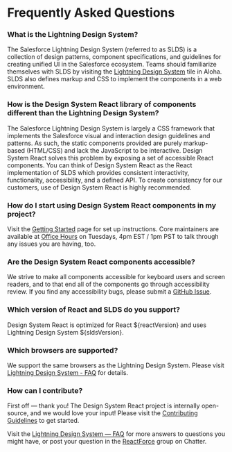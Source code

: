 # Frequently Asked Questions

### What is the Lightning Design System?

The Salesforce Lightning Design System (referred to as SLDS) is a collection of design patterns, component specifications, and guidelines for creating unified UI in the Salesforce ecosystem. Teams should familiarize themselves with SLDS by visiting the [Lightning Design System](https://internal.lightningdesignsystem.com/) tile in Aloha. SLDS also defines markup and CSS to implement the components in a web environment.


### How is the Design System React library of components different than the Lightning Design System?

The Salesforce Lightning Design System is largely a CSS framework that implements the Salesforce visual and interaction design guidelines and patterns. As such, the static components provided are purely markup-based (HTML/CSS) and lack the JavaScript to be interactive. Design System React solves this problem by exposing a set of accessible React components. You can think of Design System React as the React implementation of SLDS which provides consistent interactivity, functionality, accessibility, and a defined API. To create consistency for our customers, use of Design System React is highly recommended.


### How do I start using  Design System React components in my project?

Visit the [Getting Started](/getting-started/) page for set up instructions. Core maintainers are available at [Office Hours](https://plus.google.com/hangouts/_/salesforce.com/react) on Tuesdays, 4pm EST / 1pm PST to talk through any issues you are having, too.

### Are the Design System React components accessible?

We strive to make all components accessible for keyboard users and screen readers, and to that end all of the components go through accessibility review. If you find any accessibility bugs, please submit a [GitHub Issue](https://github.com/salesforce-ux/design-system-react/issues).


### Which version of React and SLDS do you support?

Design System React is optimized for React ${reactVersion} and uses Lightning Design System ${sldsVersion}.


### Which browsers are supported?

We support the same browsers as the Lightning Design System. Please visit [Lightning Design System - FAQ](http://www.lightningdesignsystem.com/faq/#what-browsers-are-supported) for details.


### How can I contribute?

First off — thank you! The Design System React project is internally open-source, and we would love your input! Please visit the [Contributing Guidelines](/contributing/) to get started.


<section class="slds-box slds-theme--shade slds-p-top--large">

Visit the [Lightning Design System — FAQ](http://www.lightningdesignsystem.com/faq) for more answers to questions you might have, or post your question in the [ReactForce](http://sfdc.co/reactforce-classic) group on Chatter.

</section>
